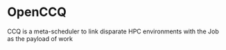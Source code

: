 # OpenCCQ
CCQ is a meta-scheduler to link disparate HPC environments with the Job as the payload of work
